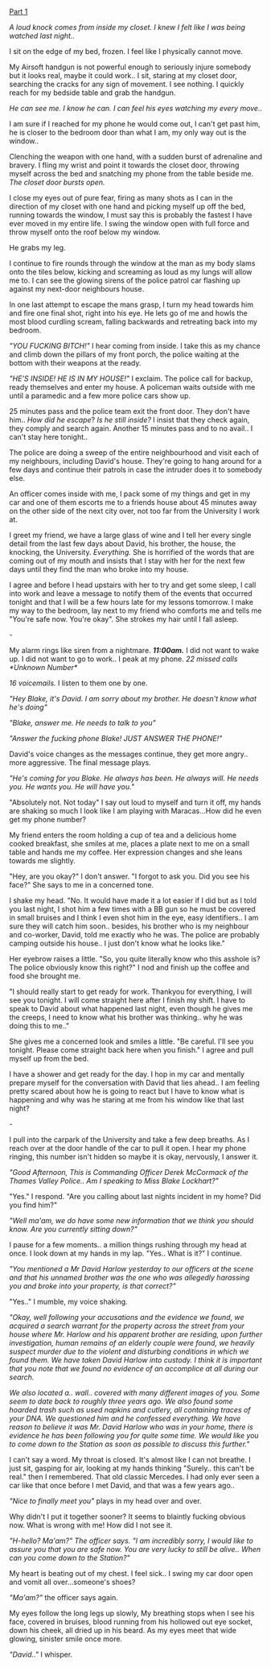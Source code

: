 [Part 1](https://www.reddit.com/r/nosleep/comments/usmsz1/the_man_across_the_street_part_one/)

*A loud knock comes from inside my closet. I knew I felt like I was being watched last night..*

I sit on the edge of my bed, frozen. I feel like I physically cannot move.

My Airsoft handgun is not powerful enough to seriously injure somebody but it looks real, maybe it could work.. I sit, staring at my closet door, searching the cracks for any sign of movement. I see nothing. I quickly reach for my bedside table and grab the handgun.

*He can see me. I know he can. I can feel his eyes watching my every move..*

I am sure if I reached for my phone he would come out, I can't get past him, he is closer to the bedroom door than what I am, my only way out is the window..

Clenching the weapon with one hand, with a sudden burst of adrenaline and bravery. I fling my wrist and point it towards the closet door, throwing myself across the bed and snatching my phone from the table beside me. *The closet door bursts open.*

I close my eyes out of pure fear, firing as many shots as I can in the direction of my closet with one hand and picking myself up off the bed, running towards the window, I must say this is probably the fastest I have ever moved in my entire life. I swing the window open with full force and throw myself onto the roof below my window.

He grabs my leg.

I continue to fire rounds through the window at the man as my body slams onto the tiles below, kicking and screaming as loud as my lungs will allow me to.  I can see the glowing sirens of the police patrol car flashing up against my next-door neighbours house.

In one last attempt to escape the mans grasp, I turn my head towards him and fire one final shot, right into his eye. He lets go of me and howls the most blood curdling scream, falling backwards and retreating back into my bedroom.

*"YOU FUCKING BITCH!"* I hear coming from inside. I take this as my chance and climb down the pillars of my front porch, the police waiting at the bottom with their weapons at the ready.

*"HE'S INSIDE! HE IS IN MY HOUSE!"* I exclaim. The police call for backup, ready themselves and enter my house. A policeman waits outside with me until a paramedic and a few more police cars show up.

25 minutes pass and the police team exit the front door. They don't have him.. *How did he escape*? *Is he still inside?* I insist that they check again, they comply and search again. Another 15 minutes pass and to no avail.. I can't stay here tonight..

The police are doing a sweep of the entire neighbourhood and visit each of my neighbours, including David's house. They're going to hang around for a few days and continue their patrols in case the intruder does it to somebody else.

An officer comes inside with me, I pack some of my things and get in my car and one of them escorts me to a friends house about 45 minutes away on the other side of the next city over, not too far from the University I work at.

I greet my friend, we have a large glass of wine and I tell her every single detail from the last few days about David, his brother, the house, the knocking, the University. *Everything.* She is horrified of the words that are coming out of my mouth and insists that I stay with her for the next few days until they find the man who broke into my house.

I agree and before I head upstairs with her to try and get some sleep, I call into work and leave a message to notify them of the events that occurred tonight and that I will be a few hours late for my lessons tomorrow. I make my way to the bedroom, lay next to my friend who comforts me and tells me "You're safe now. You're okay". She strokes my hair until I fall asleep.

\-

My alarm rings like siren from a nightmare. ***11:00am.*** I did not want to wake up. I did not want to go to work.. I peak at my phone. *22 missed calls \*Unknown Number\**

*16 voicemails.* I listen to them one by one.

*"Hey Blake, it's David. I am sorry about my brother. He doesn't know what he's doing"*

*"Blake, answer me. He needs to talk to you"*

*"Answer the fucking phone Blake! JUST ANSWER THE PHONE!"*

David's voice changes as the messages continue, they get more angry.. more aggressive. The final message plays.

*"He's coming for you Blake. He always has been. He always will. He needs you. He wants you. He will have you."*

"Absolutely not. Not today" I say out loud to myself and turn it off, my hands are shaking so much I look like I am playing with Maracas...How did he even get my phone number?

My friend enters the room holding a cup of tea and a delicious home cooked breakfast, she smiles at me, places a plate next to me on a small table and hands me my coffee. Her expression changes and she leans towards me slightly.

"Hey, are you okay?" I don't answer. "I forgot to ask you. Did you see his face?" She says to me in a concerned tone.

I shake my head. "No. It would have made it a lot easier if I did but as I told you last night, I shot him a few times with a BB gun so he must be covered in small bruises and I think I even shot him in the eye, easy identifiers.. I am sure they will catch him soon.. besides, his brother who is my neighbour and co-worker, David, told me exactly who he was. The police are probably camping outside his house.. I just don't know what he looks like."

Her eyebrow raises a little. "So, you quite literally know who this asshole is? The police obviously know this right?" I nod and finish up the coffee and food she brought me.

"I should really start to get ready for work. Thankyou for everything, I will see you tonight. I will come straight here after I finish my shift. I have to speak to David about what happened last night, even though he gives me the creeps, I need to know what his brother was thinking.. why he was doing this to me.."

She gives me a concerned look and smiles a little. "Be careful. I'll see you tonight. Please come straight back here when you finish." I agree and pull myself up from the bed.

I have a shower and get ready for the day. I hop in my car and mentally prepare myself for the conversation with David that lies ahead.. I am feeling pretty scared about how he is going to react but I have to know what is happening and why was he staring at me from his window like that last night?

\-

I pull into the carpark of the University and take a few deep breaths. As I reach over at the door handle of the car to pull it open. I hear my phone ringing, this number isn't hidden so maybe it is okay, nervously, I answer it.

*"Good Afternoon, This is Commanding Officer Derek McCormack of the Thames Valley Police.. Am I speaking to Miss Blake Lockhart?"*

"Yes." I respond. "Are you calling about last nights incident in my home? Did you find him?"

*"Well ma'am, we do have some new information that we think you should know. Are you currently sitting down?"*

I pause for a few moments.. a million things rushing through my head at once. I look down at my hands in my lap. "Yes.. What is it?" I continue.

*"You mentioned a Mr David Harlow yesterday to our officers at the scene and that his unnamed brother was the one who was allegedly harassing you and broke into your property, is that correct?"*

"Yes.." I mumble, my voice shaking.

*"Okay, well following your accusations and the evidence we found, we acquired a search warrant for the property across the street from your house where Mr. Harlow and his apparent brother are residing, upon further investigation, human remains of an elderly couple were found, we heavily suspect murder due to the violent and disturbing conditions in which we found them. We have taken David Harlow into custody. I think it is important that you note that we found no evidence of an accomplice at all during our search.*

*We also located a.. wall.. covered with many different images of you. Some seem to date back to roughly three years ago. We also found some hoarded trash such as used napkins and cutlery, all containing traces of your DNA. We questioned him and he confessed everything. We have reason to believe it was Mr. David Harlow who was in your home, there is evidence he has been following you for quite some time. We would like you to come down to the Station as soon as possible to discuss this further."*

I can't say a word. My throat is closed. It's almost like I can not breathe. I just sit, gasping for air, looking at my hands  thinking "Surely.. this can't be real." then I remembered. That old classic Mercedes. I had only ever seen a car like that once before I met David, and that was a few years ago..

*"Nice to finally meet you"* plays in my head over and over.

Why didn't I put it together sooner? It seems to blaintly fucking obvious now. What is wrong with me! How did I not see it.

*"H-hello? Ma'am?" The officer says. "I am incredibly sorry, I would like to assure you that you are safe now. You are very lucky to still be alive.. When can you come down to the Station?"*

My heart is beating out of my chest. I feel sick.. I swing my car door open and vomit all over...someone's shoes?

*"Ma'am?"* the officer says again.

My eyes follow the long legs up slowly, My breathing stops when I see his face, covered in bruises, blood running from his hollowed out eye socket, down his cheek, all dried up in his beard. As my eyes meet that wide glowing, sinister smile once more.

*"David.."* I whisper.